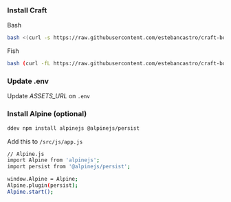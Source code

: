### Install Craft

Bash
```bash
bash <(curl -s https://raw.githubusercontent.com/estebancastro/craft-boilerplate-atom/main/init.sh)
```

Fish
```bash
bash (curl -fL https://raw.githubusercontent.com/estebancastro/craft-boilerplate-atom/main/init.sh | psub)
```

### Update .env

Update _ASSETS_URL_ on `.env`

### Install Alpine (optional)

```bash
ddev npm install alpinejs @alpinejs/persist
```

Add this to `/src/js/app.js`
```bash
// Alpine.js
import Alpine from 'alpinejs';
import persist from '@alpinejs/persist';

window.Alpine = Alpine;
Alpine.plugin(persist);
Alpine.start();
```
